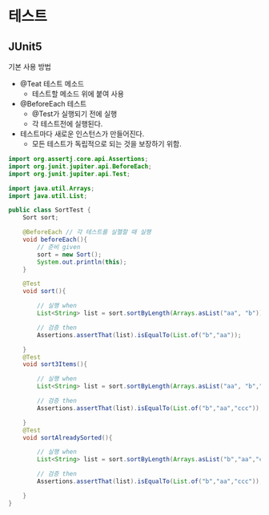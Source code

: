 # 테스트



## JUnit5



기본 사용 방법

- @Teat 테스트 메소드 
  - 테스트할 메소드 위에 붙여 사용
- @BeforeEach 테스트 
  -  @Test가 실행되기 전에 실행
  - 각 테스트전에 실행된다.
- 테스트마다 새로운 인스턴스가 만들어진다.
  - 모든 테스트가 독립적으로 되는 것을 보장하기 위함.

```java
import org.assertj.core.api.Assertions;
import org.junit.jupiter.api.BeforeEach;
import org.junit.jupiter.api.Test;

import java.util.Arrays;
import java.util.List;

public class SortTest {
    Sort sort;

    @BeforeEach // 각 테스트를 실핼할 때 실행
    void beforeEach(){
        // 준비 given
        sort = new Sort();
        System.out.println(this);
    }

    @Test
    void sort(){

        // 실행 when
        List<String> list = sort.sortByLength(Arrays.asList("aa", "b"));

        // 검증 then
        Assertions.assertThat(list).isEqualTo(List.of("b","aa"));

    }
    @Test
    void sort3Items(){

        // 실행 when
        List<String> list = sort.sortByLength(Arrays.asList("aa", "b","ccc"));

        // 검증 then
        Assertions.assertThat(list).isEqualTo(List.of("b","aa","ccc"));

    }
    @Test
    void sortAlreadySorted(){

        // 실행 when
        List<String> list = sort.sortByLength(Arrays.asList("b","aa","ccc"));

        // 검증 then
        Assertions.assertThat(list).isEqualTo(List.of("b","aa","ccc"));

    }
}

```




